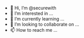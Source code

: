 - 👋 Hi, I’m @securewith
- 👀 I’m interested in ...
- 🌱 I’m currently learning ...
- 💞️ I’m looking to collaborate on ...
- 📫 How to reach me ...

<!---
securewith/securewith is a ✨ special ✨ repository because its `README.md` (this file) appears on your GitHub profile.
You can click the Preview link to take a look at your changes.
--->
